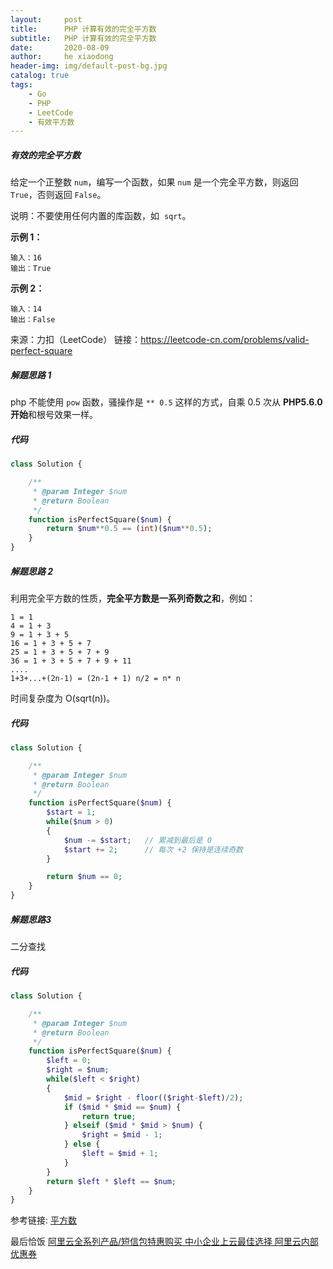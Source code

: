 ```yaml
---
layout:     post
title:      PHP 计算有效的完全平方数
subtitle:   PHP 计算有效的完全平方数
date:       2020-08-09
author:     he xiaodong
header-img: img/default-post-bg.jpg
catalog: true
tags:
    - Go
    - PHP
    - LeetCode
    - 有效平方数
---
```



##### 有效的完全平方数
给定一个正整数 `num`，编写一个函数，如果 `num` 是一个完全平方数，则返回 `True`，否则返回 `False`。

说明：不要使用任何内置的库函数，如  `sqrt`。

**示例 1：**
```
输入：16
输出：True
```

**示例 2：**
```
输入：14
输出：False
```

来源：力扣（LeetCode）
链接：https://leetcode-cn.com/problems/valid-perfect-square

##### 解题思路 1
php 不能使用 `pow` 函数，骚操作是 `** 0.5` 这样的方式，自乘 0.5 次从 **PHP5.6.0开始**和根号效果一样。

##### 代码
```php
class Solution {

    /**
     * @param Integer $num
     * @return Boolean
     */
    function isPerfectSquare($num) {
        return $num**0.5 == (int)($num**0.5);
    }
}
```


##### 解题思路 2
利用完全平方数的性质，**完全平方数是一系列奇数之和**，例如：
```
1 = 1
4 = 1 + 3
9 = 1 + 3 + 5
16 = 1 + 3 + 5 + 7
25 = 1 + 3 + 5 + 7 + 9
36 = 1 + 3 + 5 + 7 + 9 + 11
....
1+3+...+(2n-1) = (2n-1 + 1) n/2 = n* n
```

时间复杂度为 O(sqrt(n))。

##### 代码
```php
class Solution {

    /**
     * @param Integer $num
     * @return Boolean
     */
    function isPerfectSquare($num) {
        $start = 1;
        while($num > 0)
        {
            $num -= $start;   // 累减到最后是 0 
            $start += 2;      // 每次 +2 保持是连续奇数
        }

        return $num == 0;
    }
}
```

##### 解题思路3
二分查找

##### 代码
```php
class Solution {

    /**
     * @param Integer $num
     * @return Boolean
     */
    function isPerfectSquare($num) {
        $left = 0;
        $right = $num;
        while($left < $right)
        {
            $mid = $right - floor(($right-$left)/2);
            if ($mid * $mid == $num) {
                return true;
            } elseif ($mid * $mid > $num) {
                $right = $mid - 1;
            } else {
                $left = $mid + 1;
            }
        }
        return $left * $left == $num;
    }
}
```

参考链接: [平方数](https://zh.wikipedia.org/wiki/%E5%B9%B3%E6%96%B9%E6%95%B0)


最后恰饭 [阿里云全系列产品/短信包特惠购买 中小企业上云最佳选择 阿里云内部优惠券](https://www.aliyun.com/minisite/goods?userCode=0amqgcs9)